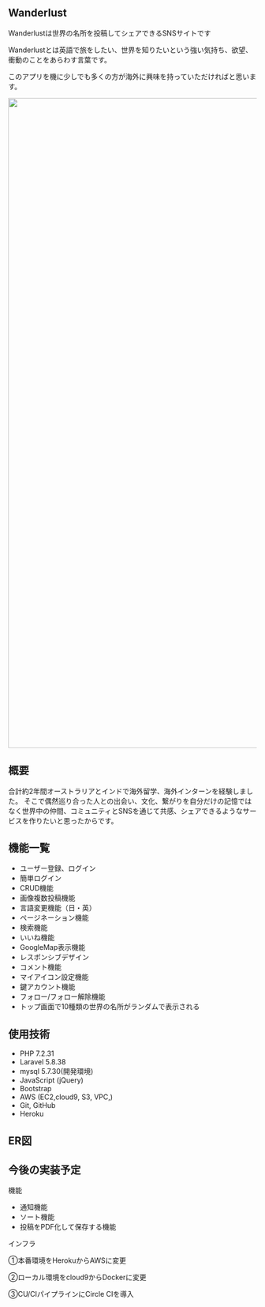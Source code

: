 
## Wanderlust

Wanderlustは世界の名所を投稿してシェアできるSNSサイトです
<p>Wanderlustとは英語で旅をしたい、世界を知りたいという強い気持ち、欲望、衝動のことをあらわす言葉です。</p>
<p>このアプリを機に少しでも多くの方が海外に興味を持っていただければと思います。</p>
<p align="center">
 <img width="1316" alt="スクリーンショット 2020-08-18 1 41 01" src="https://user-images.githubusercontent.com/61537178/90506002-8b7c3480-e18e-11ea-8098-45297f59f31f.png">
</p>


## 概要

合計約2年間オーストラリアとインドで海外留学、海外インターンを経験しました。
そこで偶然巡り合った人との出会い、文化、繋がりを自分だけの記憶ではなく世界中の仲間、コミュニティとSNSを通じて共感、シェアできるようなサービスを作りたいと思ったからです。


## 機能一覧

- ユーザー登録、ログイン
- 簡単ログイン
- CRUD機能
- 画像複数投稿機能
- 言語変更機能（日・英）
- ページネーション機能
- 検索機能
- いいね機能
- GoogleMap表示機能
- レスポンシブデザイン
- コメント機能
- マイアイコン設定機能
- 鍵アカウント機能
- フォロー/フォロー解除機能
- トップ画面で10種類の世界の名所がランダムで表示される

## 使用技術

- PHP 7.2.31
- Laravel  5.8.38
- mysql 5.7.30(開発環境)
- JavaScript (jQuery)
- Bootstrap
- AWS (EC2,cloud9, S3, VPC,)
- Git, GitHub
- Heroku

## ER図



## 今後の実装予定

機能

- 通知機能
- ソート機能
- 投稿をPDF化して保存する機能

インフラ
<p>①本番環境をHerokuからAWSに変更</p>
<p>②ローカル環境をcloud9からDockerに変更</p>
<p>③CU/CIパイプラインにCircle CIを導入</p>

